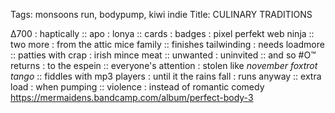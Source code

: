 Tags: monsoons run, bodypump, kiwi indie
Title: CULINARY TRADITIONS
  
∆700 : haptically :: apo : lonya :: cards : badges : pixel perfekt web ninja :: two more : from the attic mice family :: finishes tailwinding : needs loadmore :: patties with crap : irish mince meat :: unwanted : uninvited :: and so #O™ returns : to the espein ::  everyone's attention : stolen like _november foxtrot tango_ :: fiddles with mp3 players : until it the rains fall : runs anyway :: extra load : when pumping :: violence : instead of romantic comedy  
<https://mermaidens.bandcamp.com/album/perfect-body-3>  
